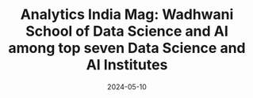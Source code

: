 ---
title: "Analytics India Mag: Wadhwani School of Data Science and AI among top seven Data Science and AI Institutes"
date: 2024-05-10
draft: false
image: "https://analyticsindiamag.com/wp-content/uploads/2024/05/7-leading-data-science-and-AI-institute-in-India.jpg"
publisher: "Analytics India Mag"
link: "https://analyticsindiamag.com/7-leading-data-science-and-ai-institutes-in-india/"
---